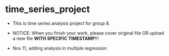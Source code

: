 # time_series_project

- This is time series analysis project for group 8.
- NOTICE: When you finish your work, please cover original file OR upload a new file **WITH SPECIFIC TIMESTAMP**!!!


- Nov 11, adding analysis in multiple regression
